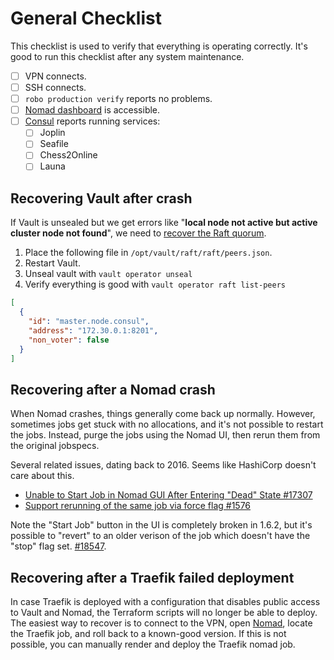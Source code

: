 # General Checklist

This checklist is used to verify that everything is operating correctly. It's good to run this checklist after any system maintenance.

- [ ] VPN connects.
- [ ] SSH connects.
- [ ] `robo production verify` reports no problems.
- [ ] [Nomad dashboard](https://nomad.service.consul:4646) is accessible.
- [ ] [Consul](https://consul.service.consul:8501/ui/nbg1/services) reports running services:
  - [ ] Joplin
  - [ ] Seafile
  - [ ] Chess2Online
  - [ ] Launa

## Recovering Vault after crash

If Vault is unsealed but we get errors like "**local node not active but active cluster node not found**", we need to [recover the Raft quorum](https://developer.hashicorp.com/vault/tutorials/raft/raft-lost-quorum).

1. Place the following file in `/opt/vault/raft/raft/peers.json`.
2. Restart Vault.
3. Unseal vault with `vault operator unseal`
4. Verify everything is good with `vault operator raft list-peers`

```json
[
  {
    "id": "master.node.consul",
    "address": "172.30.0.1:8201",
    "non_voter": false
  }
]
```

## Recovering after a Nomad crash

When Nomad crashes, things generally come back up normally. However, sometimes jobs get stuck with no allocations, and it's not possible to restart the jobs. Instead, purge the jobs using the Nomad UI, then rerun them from the original jobspecs.

Several related issues, dating back to 2016. Seems like HashiCorp doesn't care about this.

- [Unable to Start Job in Nomad GUI After Entering "Dead" State #17307](https://github.com/hashicorp/nomad/issues/17307)
- [Support rerunning of the same job via force flag #1576](https://github.com/hashicorp/nomad/issues/1576)

Note the "Start Job" button in the UI is completely broken in 1.6.2, but it's possible to "revert" to an older verison of the job which doesn't have the "stop" flag set. [#18547](https://github.com/hashicorp/nomad/issues/18547).

## Recovering after a Traefik failed deployment

In case Traefik is deployed with a configuration that disables public access to Vault and Nomad, the Terraform scripts will no longer be able to deploy. The easiest way to recover is to connect to the VPN, open [Nomad](https://nomad.service.consul:4646/), locate the Traefik job, and roll back to a known-good version. If this is not possible, you can manually render and deploy the Traefik nomad job.
